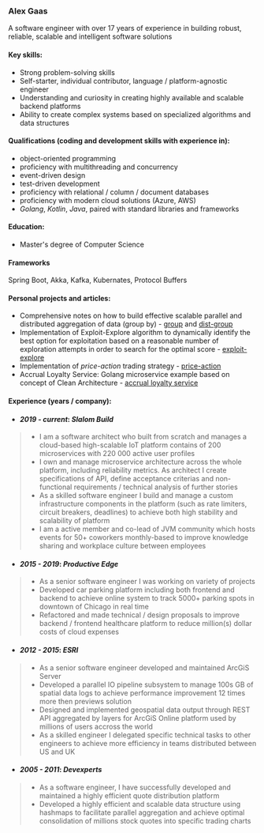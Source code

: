 ### Alex Gaas

A software engineer with over 17 years of experience in building robust, reliable, scalable and intelligent software solutions

#### Key skills:

+ Strong problem-solving skills
+ Self-starter, individual contributor, language / platform-agnostic engineer
+ Understanding and curiosity in creating highly available and scalable backend platforms
+ Ability to create complex systems based on specialized algorithms and data structures

#### Qualifications (coding and development skills with experience in):
+ object-oriented programming
+ proficiency with multithreading and concurrency
+ event-driven design
+ test-driven development
+ proficiency with relational / column / document databases
+ proficiency with modern cloud solutions (Azure, AWS)
+ _Golang_, _Kotlin_, _Java_,  paired with standard libraries and frameworks

#### Education:
- Master's degree of Computer Science

#### Frameworks
Spring Boot, Akka, Kafka, Kubernates, Protocol Buffers

#### Personal projects and articles:
- Comprehensive notes on how to build effective scalable parallel and distributed aggregation of data (group by) - [group](https://github.com/alexgaas/group) and [dist-group](https://github.com/alexgaas/dist-group)
- Implementation of Exploit-Explore algorithm to dynamically identify the best option for exploitation based on a reasonable number of exploration attempts in order to search for the optimal score - [exploit-explore](https://github.com/alexgaas/explore)
- Implementation of _price-action_ trading strategy - [price-action](https://github.com/alexgaas/price-action)
- Accrual Loyalty Service: Golang microservice example based on concept of Clean Architecture - [accrual loyalty service](https://github.com/alexgaas/order-reward)

#### Experience (years / company):
- #### _2019 - current_: _Slalom Build_  
> * I am a software architect who built from scratch and manages a cloud-based high-scalable IoT platform contains of 200 microservices
with 220 000 active user profiles
> * I own and manage microservice architecture across the whole platform, including reliability metrics. As architect I create specifications of API, define acceptance criterias and non-functional requirements / technical analysis of further stories
> * As a skilled software engineer I build and manage a custom infrastructure components in the platform (such as rate limiters, circuit breakers, deadlines) to achieve both high stability and scalability of platform
> * I am a active member and co-lead of JVM community which hosts events for 50+ coworkers monthly-based to improve knowledge sharing and workplace culture between employees

- #### _2015 - 2019_: _Productive Edge_
> * As a senior software engineer I was working on variety of projects
> * Developed car parking platform including both frontend and backend to achieve online system to track 5000+ parking spots in downtown of Chicago in real time
> * Refactored and made technical / design proposals to improve backend / frontend healthcare platform to reduce million(s) dollar costs of cloud expenses

- #### _2012 - 2015_: _ESRI_  
> * As a senior software engineer developed and maintained ArcGiS Server
> * Developed a parallel IO pipeline subsystem to manage 100s GB of spatial data logs to achieve performance improvement 12 times more then previews solution
> * Designed and implemented geospatial data output through REST API aggregated by layers for ArcGiS Online platform used by millions of users accross the world
> * As a skilled engineer I delegated specific technical tasks to other engineers to achieve more efficiency in teams distributed between US and UK

- #### _2005 - 2011_: _Devexperts_  
> * As a software engineer, I have successfully developed and maintained a highly efficient quote distribution platform
> * Developed a highly efficient and scalable data structure using hashmaps to facilitate parallel aggregation and achieve optimal consolidation of millions stock quotes into specific trading charts
